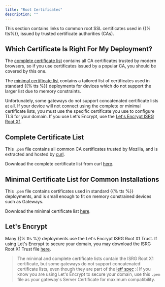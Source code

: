 ```yaml
---
title: "Root Certificates"
description: ""
---
```


This section contains links to common root SSL certificates used in {{% tts%}}, issued by trusted certificate authorities (CAs).

<!--more-->

## Which Certificate Is Right For My Deployment?

The [complete certificate list](#complete-certificate-list) contains all CA certificates trusted by modern browsers, so if you use certificates issued by a popular CA, you should be covered by this one.

The [minimal certificate list](#minimal-certificate-list) contains a tailored list of certificates used in standard {{% tts %}} deployments for devices which do not support the larger list due to memory constraints.

Unfortunately, some gateways do not support concatenated certificate lists at all. If your device will not connect using the complete or minimal certificate lists, you must use the specific certificate you use to configure TLS for your domain. If you use Let's Encrypt, use the [Let's Encrypt ISRG Root X1](#lets-encrypt).

## Complete Certificate List

This `.pem` file contains all common CA certificates trusted by Mozilla, and is extracted and hosted by [curl](https://curl.haxx.se/docs/caextract.html).

Download the complete certificate list from curl [here](https://curl.haxx.se/ca/cacert.pem).

## Minimal Certificate List for Common Installations

This `.pem` file contains certificates used in standard {{% tts %}} deployments, and is small enough to fit on memory constrained devices such as Gateways.

Download the minimal certificate list <a href="ca.pem" download>here</a>.

## Let's Encrypt

Many {{% tts %}} deployments use the Let's Encrypt ISRG Root X1 Trust. If using Let's Encrypt to secure your domain, you may download the ISRG Root X1 Trust file [here](https://letsencrypt.org/certs/isrgrootx1.pem).

> The minimal and complete certificate lists contain the ISRG Root X1 certificate, but some gateways do not support concatenated certificate lists, even though they are part of the [ietf spec](https://tools.ietf.org/html/rfc1421) :( If you know you are using Let's Encrypt to secure your domain, use this `.pem` file as your gateway's Server Certificate for maximum compatibility.
